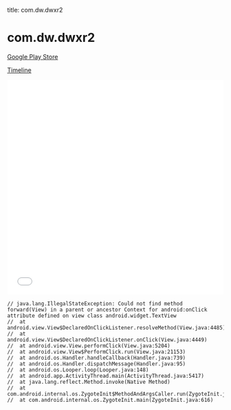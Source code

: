 title: com.dw.dwxr2

# com.dw.dwxr2

[Google Play Store](https://play.google.com/store/apps/details?id=com.dw.dwxr2)

[Timeline](./vis-timeline.html)

<iframe src="./vis-timeline.html" width="100%" height="500px" style="border:none;"></iframe>

```
// java.lang.IllegalStateException: Could not find method forward(View) in a parent or ancestor Context for android:onClick attribute defined on view class android.widget.TextView
// 	at android.view.View$DeclaredOnClickListener.resolveMethod(View.java:4485)
// 	at android.view.View$DeclaredOnClickListener.onClick(View.java:4449)
// 	at android.view.View.performClick(View.java:5204)
// 	at android.view.View$PerformClick.run(View.java:21153)
// 	at android.os.Handler.handleCallback(Handler.java:739)
// 	at android.os.Handler.dispatchMessage(Handler.java:95)
// 	at android.os.Looper.loop(Looper.java:148)
// 	at android.app.ActivityThread.main(ActivityThread.java:5417)
// 	at java.lang.reflect.Method.invoke(Native Method)
// 	at com.android.internal.os.ZygoteInit$MethodAndArgsCaller.run(ZygoteInit.java:726)
// 	at com.android.internal.os.ZygoteInit.main(ZygoteInit.java:616)

```




